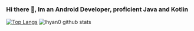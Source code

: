 ### Hi there 👋, Im an Android Developer, proficient Java and Kotlin

[![Top Langs](https://github-readme-stats.vercel.app/api/top-langs/?username=lnyan0)](https://github.com/lhyan0/github-readme-stats)
![lhyan0 github stats](https://github-readme-stats.vercel.app/api?username=lhany0&show_icons=true&theme=onedark)


<!--
**lhyan0/lhyan0** is a ✨ _special_ ✨ repository because its `README.md` (this file) appears on your GitHub profile.

Here are some ideas to get you started:

- 🔭 I’m currently working on ...
- 🌱 I’m currently learning ...
- 👯 I’m looking to collaborate on ...
- 🤔 I’m looking for help with ...
- 💬 Ask me about ...
- 📫 How to reach me: ...
- 😄 Pronouns: ...
- ⚡ Fun fact: ...
-->
